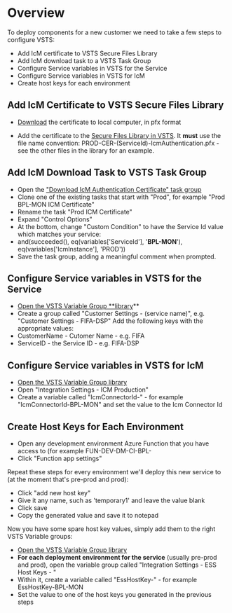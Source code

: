 # Overview
To deploy components for a new customer we need to take a few steps to configure VSTS:

- Add IcM certificate to VSTS Secure Files Library
- Add IcM download task to a VSTS Task Group
- Configure Service variables in VSTS for the Service
- Configure Service variables in VSTS for IcM
- Create host keys for each environment

## Add IcM Certificate to VSTS Secure Files Library

- [Download](https://ssladminhre/) the certificate to local computer, in pfx format

- Add the certificate to the [Secure Files Library in VSTS](https://easplatform.visualstudio.com/Monitoring/_library?itemType=SecureFiles). It **must** use the file name convention: PROD-CER-(ServiceId)-IcmAuthentication.pfx - see the other files in the library for an example.

## Add IcM Download Task to VSTS Task Group
- Open the ["Download IcM Authentication Certificate" task group](https://easplatform.visualstudio.com/Monitoring/_taskgroup/aea4552a-5bda-443d-bddd-ab867953329d)
- Clone one of the existing tasks that start with "Prod", for example "Prod BPL-MON ICM Certificate"
- Rename the task "Prod <your service name> ICM Certificate"
- Expand "Control Options"
- At the bottom, change "Custom Condition" to have the Service Id value which matches your service:
- and(succeeded(), eq(variables['ServiceId'], '**BPL-MON**'), eq(variables['IcmInstance'], 'PROD'))
- Save the task group, adding a meaningful comment when prompted.

## Configure Service variables in VSTS for the Service
- [Open the VSTS Variable Group **library](https://easplatform.visualstudio.com/Monitoring/_library?itemType=VariableGroups)**
- Create a group called "Customer Settings - (service name)", e.g. "Customer Settings - FIFA-DSP"
Add the following keys with the appropriate values:
- CustomerName - Cutomer Name - e.g. FIFA
- ServiceID - the Service ID - e.g. FIFA-DSP


## Configure Service variables in VSTS for IcM
- [Open the VSTS Variable Group library](https://easplatform.visualstudio.com/Monitoring/_library?itemType=VariableGroups)
- Open "Integration Settings - ICM Production"
- Create a variable called "IcmConnectorId-<service name>" - for example "IcmConnectorId-BPL-MON" and set the value to the Icm Connector Id


## Create Host Keys for Each Environment
- Open any development environment Azure Function that you have access to (for example FUN-DEV-DM-CI-BPL-
- Click "Function app settings"

Repeat these steps for every environment we'll deploy this new service to (at the moment that's pre-prod and prod):

- Click "add new host key"
- Give it any name, such as 'temporary1' and leave the value blank
- Click save
- Copy the generated value and save it to notepad

Now you have some spare host key values, simply add them to the right VSTS Variable groups:

- [Open the VSTS Variable Group library](https://easplatform.visualstudio.com/Monitoring/_library?itemType=VariableGroups)
- **For each deployment environment for the service** (usually pre-prod and prod), open the variable group called "Integration Settings - ESS Host Keys - <environment>"
- Within it, create a variable called "EssHostKey-<name of service>" - for example EssHostKey-BPL-MON
- Set the value to one of the host keys you generated in the previous steps